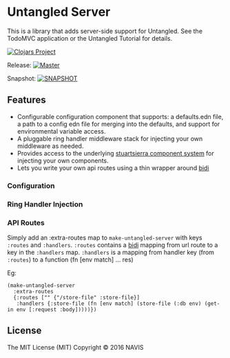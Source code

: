 # Untangled Server

This is a library that adds server-side support for Untangled. See the TodoMVC application or the Untangled
Tutorial for details.

[![Clojars
Project](https://img.shields.io/clojars/v/navis/untangled-server.svg)](https://clojars.org/navis/untangled-server)

Release: [![Master](https://api.travis-ci.org/untangled-web/untangled-server.svg?branch=master)](https://github.com/untangled-web/untangled-server/tree/master)

Snapshot: [![SNAPSHOT](https://api.travis-ci.org/untangled-web/untangled-server.svg?branch=develop)](https://github.com/untangled-web/untangled-server/tree/develop)

## Features

- Configurable configuration component that supports: a defaults.edn file, a path to a config edn file for merging into the defaults, and support for environmental variable access.
- A pluggable ring handler middleware stack for injecting your own middleware as needed.
- Provides access to the underlying [stuartsierra component system](https://github.com/stuartsierra/component) for injecting your own components.
- Lets you write your own api routes using a thin wrapper around [bidi](https://github.com/juxt/bidi)

### Configuration

### Ring Handler Injection

### API Routes

Simply add an :extra-routes map to `make-untangled-server` with keys `:routes` and `:handlers`.
`:routes` contains a [bidi](https://github.com/juxt/bidi) mapping from url route to a key in the `:handlers` map.
`:handlers` is a mapping from handler key (from `:routes`) to a function (fn [env match] ... res)

Eg:
```
(make-untangled-server
  :extra-routes 
  {:routes ["" {"/store-file" :store-file}]
   :handlers {:store-file (fn [env match] (store-file (:db env) (get-in env [:request :body]))))})
```

## License

The MIT License (MIT) Copyright © 2016 NAVIS
